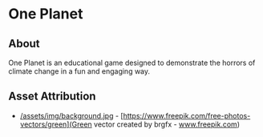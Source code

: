 # One Planet

## About

One Planet is an educational game designed to demonstrate the horrors of climate change in a fun and engaging way.

## Asset Attribution

* [/assets/img/background.jpg](/assets/img/background.jpg) - [https://www.freepik.com/free-photos-vectors/green](Green vector created by brgfx - www.freepik.com)
